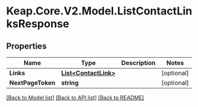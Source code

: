 # Keap.Core.V2.Model.ListContactLinksResponse

## Properties

Name | Type | Description | Notes
------------ | ------------- | ------------- | -------------
**Links** | [**List&lt;ContactLink&gt;**](ContactLink.md) |  | [optional] 
**NextPageToken** | **string** |  | [optional] 

[[Back to Model list]](../README.md#documentation-for-models) [[Back to API list]](../README.md#documentation-for-api-endpoints) [[Back to README]](../README.md)

